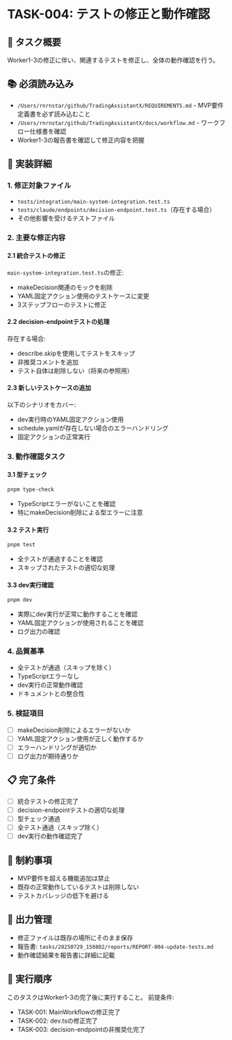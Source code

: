 # TASK-004: テストの修正と動作確認

## 🎯 タスク概要
Worker1-3の修正に伴い、関連するテストを修正し、全体の動作確認を行う。

## 📚 必須読み込み
- `/Users/rnrnstar/github/TradingAssistantX/REQUIREMENTS.md` - MVP要件定義書を必ず読み込むこと
- `/Users/rnrnstar/github/TradingAssistantX/docs/workflow.md` - ワークフロー仕様書を確認
- Worker1-3の報告書を確認して修正内容を把握

## 🎯 実装詳細

### 1. 修正対象ファイル
- `tests/integration/main-system-integration.test.ts`
- `tests/claude/endpoints/decision-endpoint.test.ts`（存在する場合）
- その他影響を受けるテストファイル

### 2. 主要な修正内容

#### 2.1 統合テストの修正
`main-system-integration.test.ts`の修正:
- makeDecision関連のモックを削除
- YAML固定アクション使用のテストケースに変更
- 3ステップフローのテストに修正

#### 2.2 decision-endpointテストの処理
存在する場合:
- describe.skipを使用してテストをスキップ
- 非推奨コメントを追加
- テスト自体は削除しない（将来の参照用）

#### 2.3 新しいテストケースの追加
以下のシナリオをカバー:
- dev実行時のYAML固定アクション使用
- schedule.yamlが存在しない場合のエラーハンドリング
- 固定アクションの正常実行

### 3. 動作確認タスク

#### 3.1 型チェック
```bash
pnpm type-check
```
- TypeScriptエラーがないことを確認
- 特にmakeDecision削除による型エラーに注意

#### 3.2 テスト実行
```bash
pnpm test
```
- 全テストが通過することを確認
- スキップされたテストの適切な処理

#### 3.3 dev実行確認
```bash
pnpm dev
```
- 実際にdev実行が正常に動作することを確認
- YAML固定アクションが使用されることを確認
- ログ出力の確認

### 4. 品質基準
- 全テストが通過（スキップを除く）
- TypeScriptエラーなし
- dev実行の正常動作確認
- ドキュメントとの整合性

### 5. 検証項目
- [ ] makeDecision削除によるエラーがないか
- [ ] YAML固定アクション使用が正しく動作するか
- [ ] エラーハンドリングが適切か
- [ ] ログ出力が期待通りか

## 📋 完了条件
- [ ] 統合テストの修正完了
- [ ] decision-endpointテストの適切な処理
- [ ] 型チェック通過
- [ ] 全テスト通過（スキップ除く）
- [ ] dev実行の動作確認完了

## 🚫 制約事項
- MVP要件を超える機能追加は禁止
- 既存の正常動作しているテストは削除しない
- テストカバレッジの低下を避ける

## 📁 出力管理
- 修正ファイルは既存の場所にそのまま保存
- 報告書: `tasks/20250729_150802/reports/REPORT-004-update-tests.md`
- 動作確認結果を報告書に詳細に記載

## 🔄 実行順序
このタスクはWorker1-3の完了後に実行すること。
前提条件:
- TASK-001: MainWorkflowの修正完了
- TASK-002: dev.tsの修正完了
- TASK-003: decision-endpointの非推奨化完了